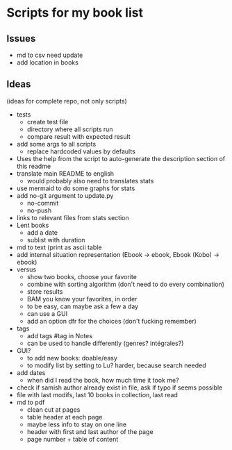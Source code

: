 # Scripts for my book list

## Issues

- md to csv need update
- add location in books

## Ideas

(ideas for complete repo, not only scripts)
- tests
    - create test file
    - directory where all scripts run
    - compare result with expected result
- add some args to all scripts
    - replace hardcoded values by defaults
- Uses the help from the script to auto-generate the description section of this readme
- translate main README to english
    - would probably also need to translates stats
- use mermaid to do some graphs for stats
- add no-git argument to update.py
    - no-commit
    - no-push
- links to relevant files from stats section
- Lent books
    - add a date
    - sublist with duration
- md to text (print as ascii table
- add internal situation representation (Ebook -> ebook, Ebook (Kobo) -> ebook)
- versus
    - show two books, choose your favorite
    - combine with sorting algorithm (don't need to do every combination)
    - store results
    - BAM you know your favorites, in order
    - to be easy, can maybe ask a few a day
    - can use a GUI
    - add an option dfr for the choices (don't fucking remember)
- tags
    - add tags #tag in Notes
    - can be used to handle differently (genres? intégrales?)
- GUI?
    - to add new books: doable/easy
    - to modify list by setting to Lu? harder, because search needed
- add dates
    - when did I read the book, how much time it took me?
- check if samish author already exist in file, ask if typo if seems possible
- file with last modifs, last 10 books in collection, last read
- md to pdf
    - clean cut at pages
    - table header at each page
    - maybe less info to stay on one line
    - header with first and last author of the page
    - page number + table of content
     

<!-- ## Details from existing scripts -->

